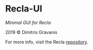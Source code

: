 # Recla-UI

*Minimal GUI for Recla*

2019 &copy; Dimitris Gravanis

For more info, visit the Recla [repository](https://github.com/dimgrav/Recla).